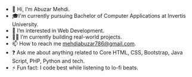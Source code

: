 - 👋 Hi, I’m Abuzar Mehdi.
- 🎓I'm currently pursuing Bachelor of Computer Applications at Invertis University.
- 👀 I’m interested in Web Development.
- 👨‍🎓 I’m currently building real-world projects.
- 📫 How to reach me mehdiabuzar786@gmail.com.
- ❓ Ask me about anything related to Core HTML, CSS, Bootstrap, Java Script, PHP, Python and tech.
- ⚡ Fun fact: I code best while listening to lo-fi beats.

<!---
Empire-coder/Empire-coder is a ✨ special ✨ repository because its `README.md` (this file) appears on your GitHub profile.
You can click the Preview link to take a look at your changes.
--->
